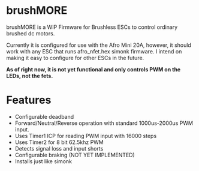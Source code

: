 # brushMORE

brushMORE is a WIP Firmware for Brushless ESCs to control ordinary brushed dc motors.

Currently it is configured for use with the Afro Mini 20A, however, it should work with any ESC that runs 
afro_nfet.hex simonk firmware. I intend on making it easy to configure for other ESCs in the future.

**As of right now, it is not yet functional and only controls PWM on the LEDs, not the fets.**

# Features
 - Configurable deadband
 - Forward/Neutral/Reverse operation with standard 1000us-2000us PWM input.
 - Uses Timer1 ICP for reading PWM input with 16000 steps
 - Uses Timer2 for 8 bit 62.5khz PWM
 - Detects signal loss and input shorts
 - Configurable braking (NOT YET IMPLEMENTED)
 - Installs just like simonk